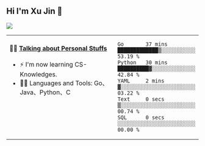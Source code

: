 
## Hi I'm Xu Jin 👋
![](https://komarev.com/ghpvc/?username=jiayouxujin&color=brightgreen&label=PROFILE+VIEWS)



<table align="center">
<tr>
<td valign="top" width="60%">

#### 🏋️‍♀️ <a href="https://github.com/jiayouxujin" target="_blank">Talking about Personal Stuffs</a>
<!-- recent_releases starts -->

- ⚡  I'm now learning CS-Knowledges.  
- 🏊‍♂️ Languages and Tools: Go、Java、Python、C
<!-- recent_releases ends -->
</td>
<td>
 
<!--START_SECTION:waka-->

```text
Go       37 mins         █████████████▒░░░░░░░░░░░   53.19 %
Python   30 mins         ██████████▓░░░░░░░░░░░░░░   42.84 %
YAML     2 mins          ▓░░░░░░░░░░░░░░░░░░░░░░░░   03.22 %
Text     0 secs          ▒░░░░░░░░░░░░░░░░░░░░░░░░   00.74 %
SQL      0 secs          ░░░░░░░░░░░░░░░░░░░░░░░░░   00.00 %
```

<!--END_SECTION:waka-->
 
</td>
</tr>
</table>





